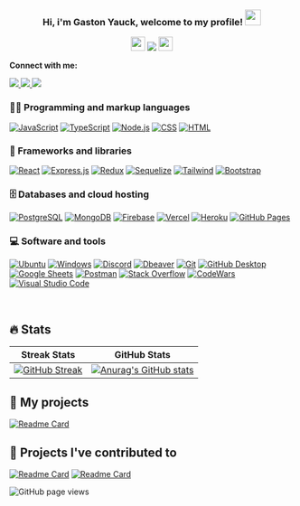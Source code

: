 <h3 align="center">
  Hi, i'm Gaston Yauck, welcome to my profile!
  <img src="https://media.giphy.com/media/hvRJCLFzcasrR4ia7z/giphy.gif" width="28">
</h3>

<!-- Typing SVG by DenverCoder1 - https://github.com/DenverCoder1/readme-typing-svg -->
<p align="center">
  <img src="https://emoji.discord.st/emojis/768b108d-274f-4f44-a634-8477b16efce7.gif" width="25">
  <img src="https://readme-typing-svg.demolab.com/?lines=Full-Stack%20web%20developer;Always%20learning%20new%20things&font=Fira%20Code&center=true&width=440&height=45&color=5FF71AFF&vCenter=true&size=22&pause=1000">
  <img src="https://emoji.discord.st/emojis/768b108d-274f-4f44-a634-8477b16efce7.gif" width="25">
</p>

<b>Connect with me: </b>

<p>
<!-- Gmail -->
<a 
    target="_blank" 
    href="mailto:yauckgaston@gmail.com">
    <img
        src="https://img.shields.io/badge/-Gmail-D14836?style=for-the-badge&logo=Gmail&logoColor=white">
    </img>    
</a>
<!-- LinkedIn -->
<a 
    target="_blank"
    href="https://www.linkedin.com/in/gastonyauck/">
    <img
        src="https://img.shields.io/badge/-LinkedIn-0077B5?style=for-the-badge&logo=Linkedin&logoColor=white">
    </img>
</a>
<!-- My Resume -->
<a 
    target="_blank"
    href="https://drive.google.com/file/d/1tdEHhg1sheX2pe8tKrF8h91HvQAgYF9P/view?usp=sharing">
    <img
        src="https://img.shields.io/badge/-RESUME-20232a?style=for-the-badge&logoColor=white">
    </img>
</a>
</p>






### 👨‍💻 Programming and markup languages

<p>
      <a href="https://github.com/search?q=user%3ADenverCoder1+language%3Ajavascript"><img alt="JavaScript" src="https://img.shields.io/badge/JavaScript-F7DF1E.svg?logo=javascript&logoColor=black"></a>
      <a href=""><img alt="TypeScript" src="https://shields.io/badge/TypeScript-3178C6?logo=TypeScript&logoColor=FFF&style=flat-square"></a>
      <a href="https://github.com/search?q=user%3ADenverCoder1+language%3Ajavascript"><img alt="Node.js" src="https://img.shields.io/badge/Node.js-43853D.svg?logo=node.js&logoColor=white"></a>
      <a href="https://github.com/search?q=user%3ADenverCoder1+language%3Acss"><img alt="CSS" src="https://img.shields.io/badge/CSS-1572B6.svg?logo=css3&logoColor=white"></a>
      <a href="https://github.com/search?q=user%3ADenverCoder1+language%3Ahtml"><img alt="HTML" src="https://img.shields.io/badge/HTML-E34F26.svg?logo=html5&logoColor=white"></a>
    
</p>

### 🧰 Frameworks and libraries

<p>
    <a href="#"><img alt="React" src="https://img.shields.io/badge/React-20232a.svg?logo=react&logoColor=%2361DAFB"></a>
    <a href="#"><img alt="Express.js" src="https://img.shields.io/badge/Express.js-404d59.svg?logo=express&logoColor=white"></a>
    <a href="#"><img alt="Redux" src="https://img.shields.io/badge/Redux-20232a.svg?logo=redux"></a>
    <a href="#"><img alt="Sequelize" src="https://img.shields.io/badge/Sequelize-20232a.svg?logo=sequelize"></a>
    <a href="#"><img alt="Tailwind" src="https://img.shields.io/badge/Tailwind-20232a.svg?logo=tailwindcss"></a>
    <a href="#"><img alt="Bootstrap" src="https://img.shields.io/badge/Bootstrap-7952B3.svg?logo=bootstrap&logoColor=white"></a>
    
  
</p>

### 🗄️ Databases and cloud hosting

<p>
    <a href="#"><img alt="PostgreSQL" src ="https://img.shields.io/badge/PostgreSQL-316192.svg?logo=postgresql&logoColor=white"></a>
    <a href="#"><img alt="MongoDB" src ="https://img.shields.io/badge/MongoDB-4ea94b.svg?logo=mongodb&logoColor=white"></a>
    <a href="#"><img alt="Firebase" src ="https://img.shields.io/badge/Firebase-20232a.svg?logo=firebase"></a>
    <a href="#"><img alt="Vercel" src="https://img.shields.io/badge/Vercel-000000.svg?logo=vercel&logoColor=white"></a>
    <a href="#"><img alt="Heroku" src="https://img.shields.io/badge/Heroku-430098.svg?logo=heroku&logoColor=white"></a>
    <a href="#"><img alt="GitHub Pages" src="https://img.shields.io/badge/GitHub%20Pages-327FC7.svg?logo=github&logoColor=white"></a>
</p>

### 💻 Software and tools

<p> 
    <a href="#"><img alt="Ubuntu" src="https://img.shields.io/badge/Ubuntu-20232a.svg?logo=ubuntu"></a>
    <a href="#"><img alt="Windows" src="https://img.shields.io/badge/Windows-20232a.svg?logo=windows"></a>
    <a href="#"><img alt="Discord" src="https://img.shields.io/badge/-Discord-5865F2.svg?logo=discord&logoColor=white"></a>
    <a href="#"><img alt="Dbeaver" src="https://custom-icon-badges.demolab.com/badge/-Dbeaver-372923?logo=dbeaver-mono&logoColor=white"></a>
    <a href="#"><img alt="Git" src="https://img.shields.io/badge/Git-F05033.svg?logo=git&logoColor=white"></a>
    <a href="#"><img alt="GitHub Desktop" src="https://img.shields.io/badge/GitHub%20Desktop-8034A9.svg?logo=github&logoColor=white"></a>
    <a href="#"><img alt="Google Sheets" src="https://img.shields.io/badge/Sheets-34A853.svg?logo=google%20sheets&logoColor=white"></a>
    <a href="#"><img alt="Postman" src="https://img.shields.io/badge/Postman-FF6C37?logo=postman&logoColor=white"></a>
    <a href="#"><img alt="Stack Overflow" src="https://img.shields.io/badge/-Stack%20Overflow-FE7A16?logo=stack-overflow&logoColor=white"></a>
    <a href="#"><img alt="CodeWars" src="https://img.shields.io/badge/CodeWars-20232a.svg?logo=codewars"></a>
    <a href="#"><img alt="Visual Studio Code" src="https://img.shields.io/badge/Visual%20Studio%20Code-0078d7.svg?logo=visual-studio-code&logoColor=white"></a>
</p>








<br/>


## 🔥 Stats
Streak Stats               |  GitHub Stats
:-------------------------:|:-------------------------:
[![GitHub Streak](https://streak-stats.demolab.com?user=GYauck&theme=dark)](https://git.io/streak-stats) |  [![Anurag's GitHub stats](https://github-readme-stats.vercel.app/api?username=GYauck&include_all_commits=true&title_color=5FF71AFF&theme=dark)](https://github.com/GYauck/github-readme-stats)

  
## 📘 My projects
[![Readme Card](https://github-readme-stats.vercel.app/api/pin/?username=GYauck&repo=portfolio&theme=dark&title_color=5FF71AFF)](https://github.com/GYauck/portfolio)

## 📕 Projects I've contributed to

<!-- Small repo cards https://github.com/DenverCoder1/github-readme-stats (fork of anuraghazra/github-readme-stats) -->
[![Readme Card](https://github-readme-stats.vercel.app/api/pin/?username=NazarenoRios&repo=Tonic3-Prode&theme=dark&title_color=5FF71AFF)](https://github.com/NazarenoRios/Tonic3-Prode)
[![Readme Card](https://github-readme-stats.vercel.app/api/pin/?username=NazarenoRios&repo=OlympicSports&theme=dark&title_color=5FF71AFF)](https://github.com/NazarenoRios/OlympicSports)


<img src="https://komarev.com/ghpvc/?username=GYauck&color=45707a&style=flat-square" alt="GitHub page views">
